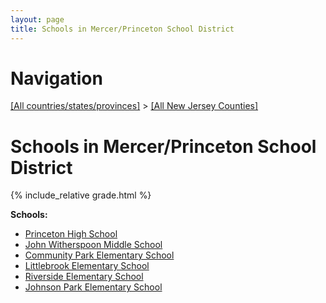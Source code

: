 ```yaml
---
layout: page
title: Schools in Mercer/Princeton School District
---
```

# Navigation

[[All countries/states/provinces]](../..) > [[All New Jersey Counties]](..)

# Schools in Mercer/Princeton School District

{% include_relative grade.html %}

**Schools:**

- [Princeton High School](Princeton_High_School.md)
- [John Witherspoon Middle School](John_Witherspoon_Middle_School.md)
- [Community Park Elementary School](Community_Park_Elementary_School.md)
- [Littlebrook Elementary School](Littlebrook_Elementary_School.md)
- [Riverside Elementary School](Riverside_Elementary_School.md)
- [Johnson Park Elementary School](Johnson_Park_Elementary_School.md)
